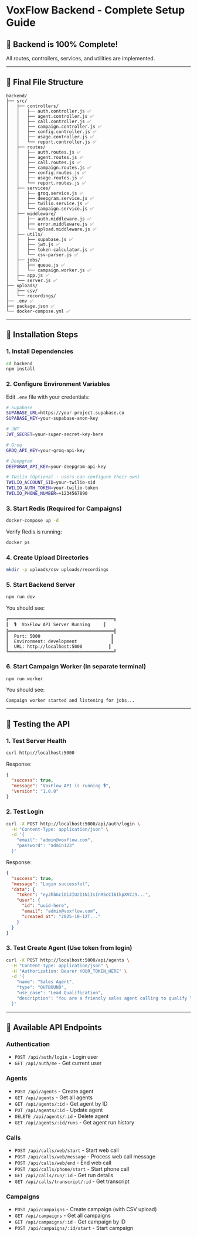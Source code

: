 # VoxFlow Backend - Complete Setup Guide

## 🎉 Backend is 100% Complete!

All routes, controllers, services, and utilities are implemented.

---

## 📁 Final File Structure

```
backend/
├── src/
│   ├── controllers/
│   │   ├── auth.controller.js ✅
│   │   ├── agent.controller.js ✅
│   │   ├── call.controller.js ✅
│   │   ├── campaign.controller.js ✅
│   │   ├── config.controller.js ✅
│   │   ├── usage.controller.js ✅
│   │   └── report.controller.js ✅
│   ├── routes/
│   │   ├── auth.routes.js ✅
│   │   ├── agent.routes.js ✅
│   │   ├── call.routes.js ✅
│   │   ├── campaign.routes.js ✅
│   │   ├── config.routes.js ✅
│   │   ├── usage.routes.js ✅
│   │   └── report.routes.js ✅
│   ├── services/
│   │   ├── groq.service.js ✅
│   │   ├── deepgram.service.js ✅
│   │   ├── twilio.service.js ✅
│   │   └── campaign.service.js ✅
│   ├── middleware/
│   │   ├── auth.middleware.js ✅
│   │   ├── error.middleware.js ✅
│   │   └── upload.middleware.js ✅
│   ├── utils/
│   │   ├── supabase.js ✅
│   │   ├── jwt.js ✅
│   │   ├── token-calculator.js ✅
│   │   └── csv-parser.js ✅
│   ├── jobs/
│   │   ├── queue.js ✅
│   │   └── campaign.worker.js ✅
│   ├── app.js ✅
│   └── server.js ✅
├── uploads/
│   ├── csv/
│   └── recordings/
├── .env ✅
├── package.json ✅
└── docker-compose.yml ✅
```

---

## 🚀 Installation Steps

### 1. Install Dependencies
```bash
cd backend
npm install
```

### 2. Configure Environment Variables
Edit `.env` file with your credentials:

```bash
# Supabase
SUPABASE_URL=https://your-project.supabase.co
SUPABASE_KEY=your-supabase-anon-key

# JWT
JWT_SECRET=your-super-secret-key-here

# Groq
GROQ_API_KEY=your-groq-api-key

# Deepgram
DEEPGRAM_API_KEY=your-deepgram-api-key

# Twilio (Optional - users can configure their own)
TWILIO_ACCOUNT_SID=your-twilio-sid
TWILIO_AUTH_TOKEN=your-twilio-token
TWILIO_PHONE_NUMBER=+1234567890
```

### 3. Start Redis (Required for Campaigns)
```bash
docker-compose up -d
```

Verify Redis is running:
```bash
docker ps
```

### 4. Create Upload Directories
```bash
mkdir -p uploads/csv uploads/recordings
```

### 5. Start Backend Server
```bash
npm run dev
```

You should see:
```
╔════════════════════════════════════════╗
║  🎙️  VoxFlow API Server Running     ║
╠════════════════════════════════════════╣
║  Port: 5000                           ║
║  Environment: development             ║
║  URL: http://localhost:5000          ║
╚════════════════════════════════════════╝
```

### 6. Start Campaign Worker (In separate terminal)
```bash
npm run worker
```

You should see:
```
Campaign worker started and listening for jobs...
```

---

## 🧪 Testing the API

### 1. Test Server Health
```bash
curl http://localhost:5000
```

Response:
```json
{
  "success": true,
  "message": "VoxFlow API is running 🎙️",
  "version": "1.0.0"
}
```

### 2. Test Login
```bash
curl -X POST http://localhost:5000/api/auth/login \
  -H "Content-Type: application/json" \
  -d '{
    "email": "admin@voxflow.com",
    "password": "admin123"
  }'
```

Response:
```json
{
  "success": true,
  "message": "Login successful",
  "data": {
    "token": "eyJhbGciOiJIUzI1NiIsInR5cCI6IkpXVCJ9...",
    "user": {
      "id": "uuid-here",
      "email": "admin@voxflow.com",
      "created_at": "2025-10-12T..."
    }
  }
}
```

### 3. Test Create Agent (Use token from login)
```bash
curl -X POST http://localhost:5000/api/agents \
  -H "Content-Type: application/json" \
  -H "Authorization: Bearer YOUR_TOKEN_HERE" \
  -d '{
    "name": "Sales Agent",
    "type": "OUTBOUND",
    "use_case": "Lead Qualification",
    "description": "You are a friendly sales agent calling to qualify leads."
  }'
```

---

## 📡 Available API Endpoints

### Authentication
- `POST /api/auth/login` - Login user
- `GET /api/auth/me` - Get current user

### Agents
- `POST /api/agents` - Create agent
- `GET /api/agents` - Get all agents
- `GET /api/agents/:id` - Get agent by ID
- `PUT /api/agents/:id` - Update agent
- `DELETE /api/agents/:id` - Delete agent
- `GET /api/agents/:id/runs` - Get agent run history

### Calls
- `POST /api/calls/web/start` - Start web call
- `POST /api/calls/web/message` - Process web call message
- `POST /api/calls/web/end` - End web call
- `POST /api/calls/phone/start` - Start phone call
- `GET /api/calls/run/:id` - Get run details
- `GET /api/calls/transcript/:id` - Get transcript

### Campaigns
- `POST /api/campaigns` - Create campaign (with CSV upload)
- `GET /api/campaigns` - Get all campaigns
- `GET /api/campaigns/:id` - Get campaign by ID
- `POST /api/campaigns/:id/start` - Start campaign